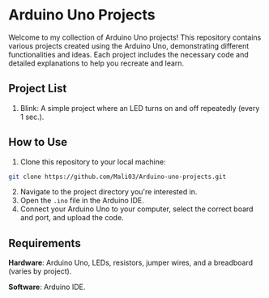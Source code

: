# Arduino Uno Projects

Welcome to my collection of Arduino Uno projects! This repository contains various projects created using the Arduino Uno, demonstrating different functionalities and ideas. Each project includes the necessary code and detailed explanations to help you recreate and learn.

## Project List
1. Blink: A simple project where an LED turns on and off repeatedly (every 1 sec.).

## How to Use
1. Clone this repository to your local machine:
```bash
git clone https://github.com/Mali03/Arduino-uno-projects.git
```
2. Navigate to the project directory you're interested in.
3. Open the `.ino` file in the Arduino IDE.
4. Connect your Arduino Uno to your computer, select the correct board and port, and upload the code.

## Requirements
**Hardware**: Arduino Uno, LEDs, resistors, jumper wires, and a breadboard (varies by project).

**Software**: Arduino IDE.
